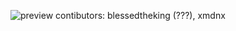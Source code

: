 ![preview](https://user-images.githubusercontent.com/72883689/218199877-6c9ad412-6987-41a0-90e8-1ae5259c91e6.png)
contibutors: blessedtheking (???), xmdnx
